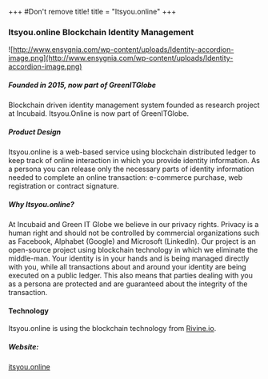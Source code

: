 +++
#Don't remove title!
title = "Itsyou.online"
+++

### Itsyou.online Blockchain Identity Management

![http://www.ensygnia.com/wp-content/uploads/Identity-accordion-image.png](http://www.ensygnia.com/wp-content/uploads/Identity-accordion-image.png)

##### Founded in 2015, now part of GreenITGlobe

Blockchain driven identity management system founded as research project at Incubaid.
Itsyou.Online is now part of GreenITGlobe.

##### Product Design

Itsyou.online is a web-based service using blockchain distributed ledger to keep track of online interaction in which you provide identity information. As a persona you can release only the necessary parts of identity information needed to complete an online transaction: e-commerce purchase, web registration or contract signature.

##### Why Itsyou.online?

At Incubaid and Green IT Globe we believe in our privacy rights. Privacy is a human right and should not be controlled by commercial organizations such as Facebook, Alphabet (Google) and Microsoft (LinkedIn). Our project is an open-source project using blockchain technology in which we eliminate the middle-man. Your identity is in your hands and is being managed directly with you, while all transactions about and around your identity are being executed on a public ledger. This also means that parties dealing with you as a persona are protected and are guaranteed about the integrity of the transaction.

#### Technology

Itsyou.online is using the blockchain technology from [Rivine.io](http://www.incubaid.com/members/Rivine.io/).

##### Website:

<a href="https://itsyou.online/" target="_blank">itsyou.online</a>
